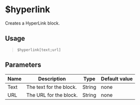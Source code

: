# $hyperlink
Creates a HyperLink block.
## Usage
> `$hyperlink[text;url]`
## Parameters
| Name |       Description       |  Type  | Default value |
|------|-------------------------|--------|---------------|
| Text | The text for the block. | String | none          |
| URL  | The URL for the block.  | String | none          |
